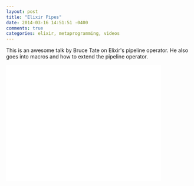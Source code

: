 ```yaml
---
layout: post
title: "Elixir Pipes"
date: 2014-03-16 14:51:51 -0400
comments: true
categories: elixir, metaprogramming, videos
---
```


This is an awesome talk by Bruce Tate on Elixir's pipeline operator. He also goes into macros and how to extend the pipeline operator.

<iframe width="420" height="315" src="//www.youtube.com/embed/QP3Ffc5cU_U" frameborder="0" allowfullscreen></iframe>
